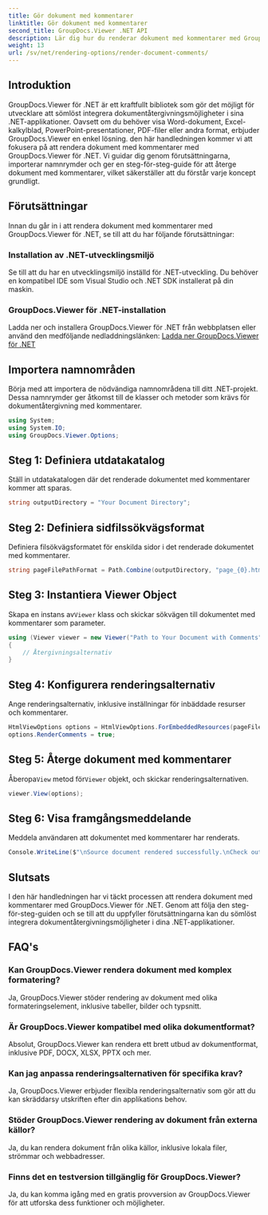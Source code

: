```yaml
---
title: Gör dokument med kommentarer
linktitle: Gör dokument med kommentarer
second_title: GroupDocs.Viewer .NET API
description: Lär dig hur du renderar dokument med kommentarer med GroupDocs.Viewer för .NET. Följ vår steg-för-steg-guide för sömlös integration.
weight: 13
url: /sv/net/rendering-options/render-document-comments/
---
```

## Introduktion
GroupDocs.Viewer för .NET är ett kraftfullt bibliotek som gör det möjligt för utvecklare att sömlöst integrera dokumentåtergivningsmöjligheter i sina .NET-applikationer. Oavsett om du behöver visa Word-dokument, Excel-kalkylblad, PowerPoint-presentationer, PDF-filer eller andra format, erbjuder GroupDocs.Viewer en enkel lösning.
den här handledningen kommer vi att fokusera på att rendera dokument med kommentarer med GroupDocs.Viewer för .NET. Vi guidar dig genom förutsättningarna, importerar namnrymder och ger en steg-för-steg-guide för att återge dokument med kommentarer, vilket säkerställer att du förstår varje koncept grundligt.
## Förutsättningar
Innan du går in i att rendera dokument med kommentarer med GroupDocs.Viewer för .NET, se till att du har följande förutsättningar:
### Installation av .NET-utvecklingsmiljö
Se till att du har en utvecklingsmiljö inställd för .NET-utveckling. Du behöver en kompatibel IDE som Visual Studio och .NET SDK installerat på din maskin.
### GroupDocs.Viewer för .NET-installation
Ladda ner och installera GroupDocs.Viewer för .NET från webbplatsen eller använd den medföljande nedladdningslänken:
[Ladda ner GroupDocs.Viewer för .NET](https://releases.groupdocs.com/viewer/net/)

## Importera namnområden
Börja med att importera de nödvändiga namnområdena till ditt .NET-projekt. Dessa namnrymder ger åtkomst till de klasser och metoder som krävs för dokumentåtergivning med kommentarer.
```csharp
using System;
using System.IO;
using GroupDocs.Viewer.Options;
```

## Steg 1: Definiera utdatakatalog
Ställ in utdatakatalogen där det renderade dokumentet med kommentarer kommer att sparas.
```csharp
string outputDirectory = "Your Document Directory";
```
## Steg 2: Definiera sidfilssökvägsformat
Definiera filsökvägsformatet för enskilda sidor i det renderade dokumentet med kommentarer.
```csharp
string pageFilePathFormat = Path.Combine(outputDirectory, "page_{0}.html");
```
## Steg 3: Instantiera Viewer Object
 Skapa en instans av`Viewer` klass och skickar sökvägen till dokumentet med kommentarer som parameter.
```csharp
using (Viewer viewer = new Viewer("Path to Your Document with Comments"))
{
    // Återgivningsalternativ
}
```
## Steg 4: Konfigurera renderingsalternativ
Ange renderingsalternativ, inklusive inställningar för inbäddade resurser och kommentarer.
```csharp
HtmlViewOptions options = HtmlViewOptions.ForEmbeddedResources(pageFilePathFormat);
options.RenderComments = true;
```
## Steg 5: Återge dokument med kommentarer
 Åberopa`View` metod för`Viewer` objekt, och skickar renderingsalternativen.
```csharp
viewer.View(options);
```
## Steg 6: Visa framgångsmeddelande
Meddela användaren att dokumentet med kommentarer har renderats.
```csharp
Console.WriteLine($"\nSource document rendered successfully.\nCheck output in {outputDirectory}.");
```

## Slutsats
I den här handledningen har vi täckt processen att rendera dokument med kommentarer med GroupDocs.Viewer för .NET. Genom att följa den steg-för-steg-guiden och se till att du uppfyller förutsättningarna kan du sömlöst integrera dokumentåtergivningsmöjligheter i dina .NET-applikationer.
## FAQ's
### Kan GroupDocs.Viewer rendera dokument med komplex formatering?
Ja, GroupDocs.Viewer stöder rendering av dokument med olika formateringselement, inklusive tabeller, bilder och typsnitt.
### Är GroupDocs.Viewer kompatibel med olika dokumentformat?
Absolut, GroupDocs.Viewer kan rendera ett brett utbud av dokumentformat, inklusive PDF, DOCX, XLSX, PPTX och mer.
### Kan jag anpassa renderingsalternativen för specifika krav?
Ja, GroupDocs.Viewer erbjuder flexibla renderingsalternativ som gör att du kan skräddarsy utskriften efter din applikations behov.
### Stöder GroupDocs.Viewer rendering av dokument från externa källor?
Ja, du kan rendera dokument från olika källor, inklusive lokala filer, strömmar och webbadresser.
### Finns det en testversion tillgänglig för GroupDocs.Viewer?
Ja, du kan komma igång med en gratis provversion av GroupDocs.Viewer för att utforska dess funktioner och möjligheter.